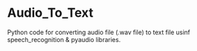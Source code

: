 # Audio_To_Text
Python code for converting audio file (.wav file) to text file usinf speech_recognition & pyaudio libraries.
